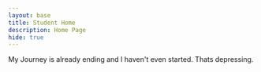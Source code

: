 ```yaml
---
layout: base
title: Student Home 
description: Home Page
hide: true
---
```


My Journey is already ending and I haven't even started. Thats depressing.
